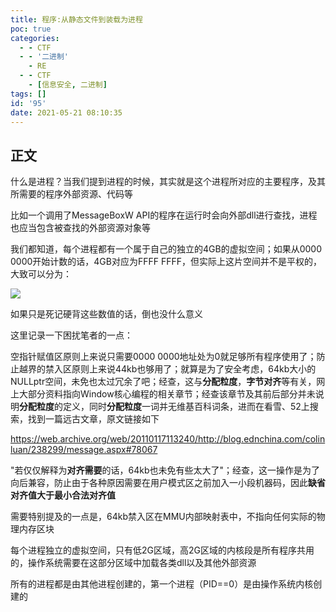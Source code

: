 ```yaml
---
title: 程序:从静态文件到装载为进程
poc: true
categories:
  - - CTF
  - - '二进制'
    - RE
  - - CTF
    - [信息安全, 二进制]
tags: []
id: '95'
date: 2021-05-21 08:10:35
---
```


## 正文

什么是进程？当我们提到进程的时候，其实就是这个进程所对应的主要程序，及其所需要的程序外部资源、代码等

比如一个调用了MessageBoxW API的程序在运行时会向外部dll进行查找，进程也应当包含被查找的外部资源对象等

我们都知道，每个进程都有一个属于自己的独立的4GB的虚拟空间；如果从0000 0000开始计数的话，4GB对应为FFFF FFFF，但实际上这片空间并不是平权的，大致可以分为：

![](https://static.zhishibox.net/20210315/image_109593497.png)

如果只是死记硬背这些数值的话，倒也没什么意义

这里记录一下困扰笔者的一点：

空指针赋值区原则上来说只需要0000 0000地址处为0就足够所有程序使用了；防止越界的禁入区原则上来说44kb也够用了；就算是为了安全考虑，64kb大小的NULLptr空间，未免也太过冗余了吧；经查，这与**分配粒度**，**字节对齐**等有关，网上大部分资料指向Window核心编程的相关章节；经查该章节及其前后部分并未说明**分配粒度**的定义，同时**分配粒度**一词并无维基百科词条，进而在看雪、52上搜索，找到一篇远古文章，原文链接如下

https://web.archive.org/web/20110117113240/http://blog.ednchina.com/colinluan/238299/message.aspx#78067

"若仅仅解释为**对齐需要**的话，64kb也未免有些太大了"；经查，这一操作是为了向后兼容，防止由于各种原因需要在用户模式区之前加入一小段机器码，因此**缺省对齐值大于最小合法对齐值**

需要特别提及的一点是，64kb禁入区在MMU内部映射表中，不指向任何实际的物理内存区块

每个进程独立的虚拟空间，只有低2G区域，高2G区域的内核段是所有程序共用的，操作系统需要在这部分区域中加载各类dll以及其他外部资源

所有的进程都是由其他进程创建的，第一个进程（PID==0）是由操作系统内核创建的
